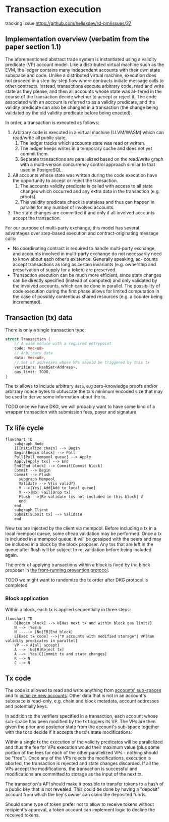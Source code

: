 # Transaction execution

tracking issue <https://github.com/heliaxdev/rd-pm/issues/27>

## Implementation overview (verbatim from the paper section 1.1)

The aforementioned abstract trade system is instantiated using a validity predicate (VP) account model. Like a distributed virtual machine such as the EVM, the ledger contains many independent accounts with their own state subspace and code. Unlike a distributed virtual machine, execution does not proceed in a step-by-step flow where contracts initiate message calls to other contracts. Instead, transactions execute arbitrary code, read and write state as they please, and then all accounts whose state was al- tered in the course of the transaction decide whether to accept or reject it. The code associated with an account is referred to as a validity predicate, and the validity predicate can also be changed in a transaction (the change being validated by the old validity predicate before being enacted).

In order, a transaction is executed as follows:
1. Arbitrary code is executed in a virtual machine (LLVM/WASM) which can read/write all public state.
    1. The ledger tracks which accounts state was read or written.
    2. The ledger keeps writes in a temporary cache and does not yet commit them.
    3. Separate transactions are parallelized based on the read/write graph with a multi-version concurrency control approach similar to that used in PostgreSQL.
2. All accounts whose state was written during the code execution have the opportunity to accept or reject the transaction.
    1. The accounts validity predicate is called with access to all state changes which occurred and any extra data in the transaction (e.g. proofs).
    2. This validity predicate check is stateless and thus can happen in parallel for any number of involved accounts.
3. The state changes are committed if and only if all involved accounts accept the transaction.

For our purpose of multi-party exchange, this model has several advantages over step-based execution and contract-originating message calls:
- No coordinating contract is required to handle multi-party exchange, and accounts involved in multi-party exchange do not necessarily need to know about each other’s existence. Generally speaking, ac- counts accept transactions as long as certain invariants (e.g. ownership and preservation of supply for a token) are preserved.
- Transaction execution can be much more efficient, since state changes can be directly specified (instead of computed) and only validated by the involved accounts, which can be done in parallel. The possibility of code execution during the first phase allows for limited computation in the case of possibly contentious shared resources (e.g. a counter being incremented).

## Transaction (tx) data

There is only a single transaction type:

```rust
struct Transaction {
    // A wasm module with a required entrypoint
    code: Vec<u8>
    // Arbitrary data
    data: Vec<u8>,
    // Set of addresses whose VPs should be triggered by this tx
    verifiers: HashSet<Address>,
    gas_limit: TODO,
}
```

The tx allows to include arbitrary `data`, e.g zero-knowledge proofs and/or arbitrary nonce bytes to obfuscate the tx's minimum encoded size that may be used to derive some information about the tx.

TODO once we have DKG, we will probably want to have some kind of a wrapper transaction with submission fees, payer and signature

## Tx life cycle

```mermaid
flowchart TD
    subgraph Node
    I[Initialize chain] --> Begin
    Begin[Begin block] --> Poll
    Poll[Poll mempool queue] --> Apply
    Apply[Apply txs] --> End
    End[End block] --> Commit[Commit block]
    Commit --> Begin
    Commit --> Flush
      subgraph Mempool
      Validate --> V{is valid?}
      V -->|Yes| Add[Add to local queue]
      V -->|No| Fail[Drop tx]
      Flush -->|Re-validate txs not included in this block| V
      end
    end
    subgraph Client
    Submit[Submit tx] --> Validate
    end
```

New txs are injected by the client via mempool. Before including a tx in a local mempool queue, some cheap validation may be performed. Once a tx is included in a mempool queue, it will be gossiped with the peers and may be included in a block by the block proposer. Any txs that are left in the queue after flush will be subject to re-validation before being included again.

The order of applying transactions within a block is fixed by the block proposer in [the front-running prevention protocol](/explore/design/ledger/front-running.md).

TODO we might want to randomize the tx order after DKG protocol is completed

### Block application

Within a block, each tx is applied sequentially in three steps:

```mermaid
flowchart TD
    B[Begin block] --> N{Has next tx and within block gas limit?}
    N --> |Yes|E
    N -----> |No|EB[End block]
    E[Exec tx code] -->|"∀ accounts with modified storage"| VP[Run validity predicates in parallel]
    VP --> A{all accept}
    A --> |No|R[Reject tx]
    A --> |Yes|C[Commit tx and state changes]
    R --> N
    C --> N

```

## Tx code

The code is allowed to read and write anything from [accounts' sub-spaces](./accounts.md#dynamic-storage-sub-space) and to [initialize new accounts](./accounts.md#initializing-a-new-account). Other data that is not in an account's subspace is read-only, e.g. chain and block metadata, account addresses and potentially keys.

In addition to the verifiers specified in a transaction, each account whose sub-space has been modified by the tx triggers its VP. The VPs are then given the prior and posterior state from the account's sub-space together with the tx to decide if it accepts the tx's state modifications.

Within a single tx the execution of the validity predicates will be parallelized and thus the fee for VPs execution would their maximum value (plus some portion of the fees for each of the other parallelized VPs - nothing should be "free"). Once any of the VPs rejects the modifications, execution is aborted, the transaction is rejected and state changes discarded. If all the VPs accept the modifications, the transaction is successful and modifications are committed to storage as the input of the next tx.

The transaction's API should make it possible to transfer tokens to a hash of a public key that is not revealed. This could be done by having a "deposit" account from which the key's owner can claim the deposited funds.

Should some type of token prefer not to allow to receive tokens without recipient's approval, a token account can implement logic to decline the received tokens.

